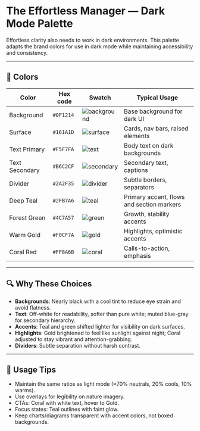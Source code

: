 # The Effortless Manager — Dark Mode Palette

Effortless clarity also needs to work in dark environments. This palette adapts the brand colors for use in dark mode while maintaining accessibility and consistency.

---

## 🎨 Colors

| Color          | Hex code  | Swatch                                                                                         | Typical Usage                             |
|----------------|-----------|------------------------------------------------------------------------------------------------|-------------------------------------------|
| Background     | `#0F1214` | ![background](https://img.shields.io/badge/%230F1214-%230F1214-0F1214?style=flat&label=)        | Base background for dark UI               |
| Surface        | `#161A1D` | ![surface](https://img.shields.io/badge/%23161A1D-%23161A1D-161A1D?style=flat&label=)           | Cards, nav bars, raised elements          |
| Text Primary   | `#F5F7FA` | ![text](https://img.shields.io/badge/%23F5F7FA-%23F5F7FA-F5F7FA?style=flat&label=)               | Body text on dark backgrounds             |
| Text Secondary | `#B6C2CF` | ![secondary](https://img.shields.io/badge/%23B6C2CF-%23B6C2CF-B6C2CF?style=flat&label=)         | Secondary text, captions                  |
| Divider        | `#2A2F35` | ![divider](https://img.shields.io/badge/%232A2F35-%232A2F35-2A2F35?style=flat&label=)           | Subtle borders, separators                |
| Deep Teal      | `#2FB7A6` | ![teal](https://img.shields.io/badge/%232FB7A6-%232FB7A6-2FB7A6?style=flat&label=)               | Primary accent, flows and section markers |
| Forest Green   | `#4C7A57` | ![green](https://img.shields.io/badge/%234C7A57-%234C7A57-4C7A57?style=flat&label=)             | Growth, stability accents                 |
| Warm Gold      | `#F0CF7A` | ![gold](https://img.shields.io/badge/%23F0CF7A-%23F0CF7A-F0CF7A?style=flat&label=)               | Highlights, optimistic accents            |
| Coral Red      | `#FF8A6B` | ![coral](https://img.shields.io/badge/%23FF8A6B-%23FF8A6B-FF8A6B?style=flat&label=)             | Calls-to-action, emphasis                 |

---

## 🔍 Why These Choices

- **Backgrounds**: Nearly black with a cool tint to reduce eye strain and avoid flatness.  
- **Text**: Off-white for readability, softer than pure white; muted blue-gray for secondary hierarchy.  
- **Accents**: Teal and green shifted lighter for visibility on dark surfaces.  
- **Highlights**: Gold brightened to feel like sunlight against night; Coral adjusted to stay vibrant and attention-grabbing.  
- **Dividers**: Subtle separation without harsh contrast.

---

## 📌 Usage Tips

- Maintain the same ratios as light mode (≈70% neutrals, 20% cools, 10% warms).  
- Use overlays for legibility on nature imagery.  
- CTAs: Coral with white text, hover to Gold.  
- Focus states: Teal outlines with faint glow.  
- Keep charts/diagrams transparent with accent colors, not boxed backgrounds.
